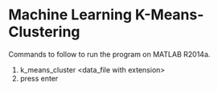 # Machine Learning K-Means-Clustering
Commands to follow to run the program on MATLAB R2014a.
1) k_means_cluster <data_file with extension> <k> <iterations>  
2) press enter